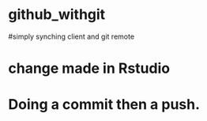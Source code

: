 # github_withgit

#simply synching client and git remote 

# change made in Rstudio

# Doing a commit then a push.